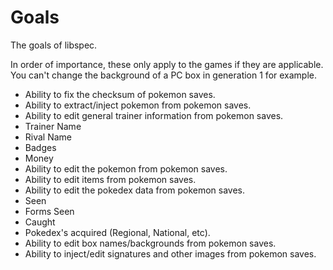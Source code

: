 Goals
=====

The goals of libspec.

In order of importance, these only apply to the games if they are applicable. You can't change the background of a PC box in generation 1 for example.

* Ability to fix the checksum of pokemon saves.
* Ability to extract/inject pokemon from pokemon saves.
* Ability to edit general trainer information from pokemon saves.
 * Trainer Name
 * Rival Name
 * Badges
 * Money
* Ability to edit the pokemon from pokemon saves.
* Ability to edit items from pokemon saves.
* Ability to edit the pokedex data from pokemon saves.
 * Seen
 * Forms Seen
 * Caught
 * Pokedex's acquired (Regional, National, etc).
* Ability to edit box names/backgrounds from pokemon saves.
* Ability to inject/edit signatures and other images from pokemon saves.